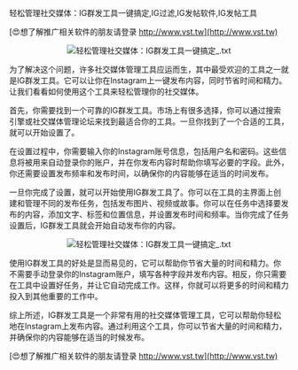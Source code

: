 轻松管理社交媒体：IG群发工具一键搞定,IG过滤,IG发帖软件,IG发帖工具

[😍想了解推广相关软件的朋友请登录 http://www.vst.tw](http://www.vst.tw)

 <center><img src="https://vst.tw/MP4/tuiguang/png/5.png" alt="轻松管理社交媒体：IG群发工具一键搞定_.txt"></center>

为了解决这个问题，许多社交媒体管理工具应运而生，其中最受欢迎的工具之一就是IG群发工具。它可以让你在Instagram上一键发布内容，同时节省时间和精力。让我们看看如何使用这个工具来轻松管理你的社交媒体。

首先，你需要找到一个可靠的IG群发工具。市场上有很多选择，你可以通过搜索引擎或社交媒体管理论坛来找到最适合你的工具。一旦你找到了一个合适的工具，就可以开始设置了。

在设置过程中，你需要输入你的Instagram账号信息，包括用户名和密码。这些信息将被用来自动登录你的账户，并在你发布内容时帮助你填写必要的字段。此外，你还需要设置发布频率和发布时间，以确保你的内容能够在适当的时间发布。

一旦你完成了设置，就可以开始使用IG群发工具了。你可以在工具的主界面上创建和管理不同的发布任务，包括发布图片、视频或故事。你可以在任务中选择要发布的内容，添加文字、标签和位置信息，并设置发布时间和频率。当你完成了任务设置后，IG群发工具就会开始自动发布你的内容。

 <center><img src="https://vst.tw/MP4/tuiguang/png/8.png" alt="轻松管理社交媒体：IG群发工具一键搞定_.txt"></center>

使用IG群发工具的好处是显而易见的，它可以帮助你节省大量的时间和精力。你不需要手动登录你的Instagram账户，填写各种字段并发布内容。相反，你只需要在工具中设置好任务，并让它自动完成工作。这样，你就可以将更多的时间和精力投入到其他重要的工作中。

综上所述，IG群发工具是一个非常有用的社交媒体管理工具，它可以帮助你轻松地在Instagram上发布内容。通过利用这个工具，你可以节省大量的时间和精力，并确保你的内容能够在适当的时候发布。

[😍想了解推广相关软件的朋友请登录 http://www.vst.tw](http://www.vst.tw)



